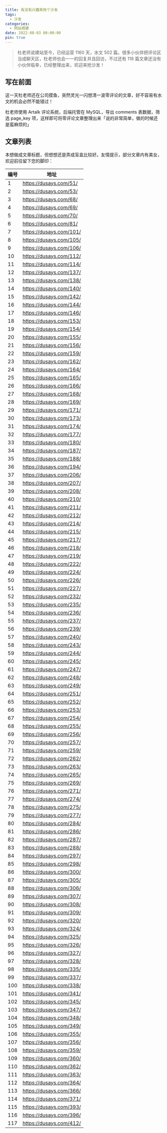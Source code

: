 ```yaml
---
title: 有没有兴趣来抢个沙发
tags:
  - 沙发
categories:
  - 网站搭建
date: 2022-08-03 00:00:00
pin: true
---
```


> 杜老师说建站至今，已经运营 1160 天，水文 502 篇。很多小伙伴把评论区当成聊天区，杜老师也会一一的回复并且回访，不过还有 118 篇文章还没有小伙伴临幸，已经整理出来，欢迎来抢沙发！

<!-- more -->

## 写在前面

这一天杜老师还在公司摸鱼，突然灵光一闪想清一波零评论的文章，好不容易有水文的机会必然不能错过！

杜老师使用 Artalk 评论系统，后端托管在 MySQL，导出 comments 表数据，筛选 page_key 项，这样即可将零评论文章整理出来「说的非常简单，做的时候还是蛮麻烦的」

## 文章列表

本想做成文章标题，但想想还是弄成盲盒比较好。友情提示，部分文章内有美女，欢迎前往留下您的脚印：

| 编号 | 地址 |
| - | - |
| 1   | https://dusays.com/51/ |
| 2   | https://dusays.com/53/ |
| 3   | https://dusays.com/68/ |
| 4   | https://dusays.com/69/ |
| 5   | https://dusays.com/70/ |
| 6   | https://dusays.com/81/ |
| 7   | https://dusays.com/101/ |
| 8   | https://dusays.com/105/ |
| 9   | https://dusays.com/106/ |
| 10  | https://dusays.com/112/ |
| 11  | https://dusays.com/114/ |
| 12  | https://dusays.com/137/ |
| 13  | https://dusays.com/138/ |
| 14  | https://dusays.com/140/ |
| 15  | https://dusays.com/142/ |
| 16  | https://dusays.com/144/ |
| 17  | https://dusays.com/146/ |
| 18  | https://dusays.com/153/ |
| 19  | https://dusays.com/154/ |
| 20  | https://dusays.com/155/ |
| 21  | https://dusays.com/156/ |
| 22  | https://dusays.com/159/ |
| 23  | https://dusays.com/162/ |
| 24  | https://dusays.com/164/ |
| 25  | https://dusays.com/165/ |
| 26  | https://dusays.com/166/ |
| 27  | https://dusays.com/168/ |
| 28  | https://dusays.com/169/ |
| 29  | https://dusays.com/171/ |
| 30  | https://dusays.com/173/ |
| 31  | https://dusays.com/174/ |
| 32  | https://dusays.com/177/ |
| 33  | https://dusays.com/180/ |
| 34  | https://dusays.com/187/ |
| 35  | https://dusays.com/188/ |
| 36  | https://dusays.com/194/ |
| 37  | https://dusays.com/206/ |
| 38  | https://dusays.com/207/ |
| 39  | https://dusays.com/208/ |
| 40  | https://dusays.com/210/ |
| 41  | https://dusays.com/211/ |
| 42  | https://dusays.com/212/ |
| 43  | https://dusays.com/214/ |
| 44  | https://dusays.com/215/ |
| 45  | https://dusays.com/217/ |
| 46  | https://dusays.com/218/ |
| 47  | https://dusays.com/219/ |
| 48  | https://dusays.com/222/ |
| 49  | https://dusays.com/224/ |
| 50  | https://dusays.com/226/ |
| 51  | https://dusays.com/227/ |
| 52  | https://dusays.com/232/ |
| 53  | https://dusays.com/235/ |
| 54  | https://dusays.com/236/ |
| 55  | https://dusays.com/237/ |
| 56  | https://dusays.com/239/ |
| 57  | https://dusays.com/240/ |
| 58  | https://dusays.com/243/ |
| 59  | https://dusays.com/244/ |
| 60  | https://dusays.com/245/ |
| 61  | https://dusays.com/247/ |
| 62  | https://dusays.com/248/ |
| 63  | https://dusays.com/249/ |
| 64  | https://dusays.com/251/ |
| 65  | https://dusays.com/252/ |
| 66  | https://dusays.com/253/ |
| 67  | https://dusays.com/254/ |
| 68  | https://dusays.com/255/ |
| 69  | https://dusays.com/256/ |
| 70  | https://dusays.com/257/ |
| 71  | https://dusays.com/259/ |
| 72  | https://dusays.com/262/ |
| 73  | https://dusays.com/263/ |
| 74  | https://dusays.com/265/ |
| 75  | https://dusays.com/269/ |
| 76  | https://dusays.com/271/ |
| 77  | https://dusays.com/274/ |
| 78  | https://dusays.com/275/ |
| 79  | https://dusays.com/277/ |
| 80  | https://dusays.com/284/ |
| 81  | https://dusays.com/286/ |
| 82  | https://dusays.com/287/ |
| 83  | https://dusays.com/288/ |
| 84  | https://dusays.com/297/ |
| 85  | https://dusays.com/298/ |
| 86  | https://dusays.com/300/ |
| 87  | https://dusays.com/305/ |
| 88  | https://dusays.com/306/ |
| 89  | https://dusays.com/307/ |
| 90  | https://dusays.com/308/ |
| 91  | https://dusays.com/309/ |
| 92  | https://dusays.com/320/ |
| 93  | https://dusays.com/324/ |
| 94  | https://dusays.com/325/ |
| 95  | https://dusays.com/326/ |
| 96  | https://dusays.com/327/ |
| 97  | https://dusays.com/328/ |
| 98  | https://dusays.com/335/ |
| 99  | https://dusays.com/337/ |
| 100 | https://dusays.com/338/ |
| 101 | https://dusays.com/341/ |
| 102 | https://dusays.com/345/ |
| 103 | https://dusays.com/347/ |
| 104 | https://dusays.com/348/ |
| 105 | https://dusays.com/349/ |
| 106 | https://dusays.com/355/ |
| 107 | https://dusays.com/356/ |
| 108 | https://dusays.com/359/ |
| 109 | https://dusays.com/360/ |
| 110 | https://dusays.com/362/ |
| 111 | https://dusays.com/363/ |
| 112 | https://dusays.com/364/ |
| 113 | https://dusays.com/366/ |
| 114 | https://dusays.com/371/ |
| 115 | https://dusays.com/393/ |
| 116 | https://dusays.com/396/ |
| 117 | https://dusays.com/412/ |